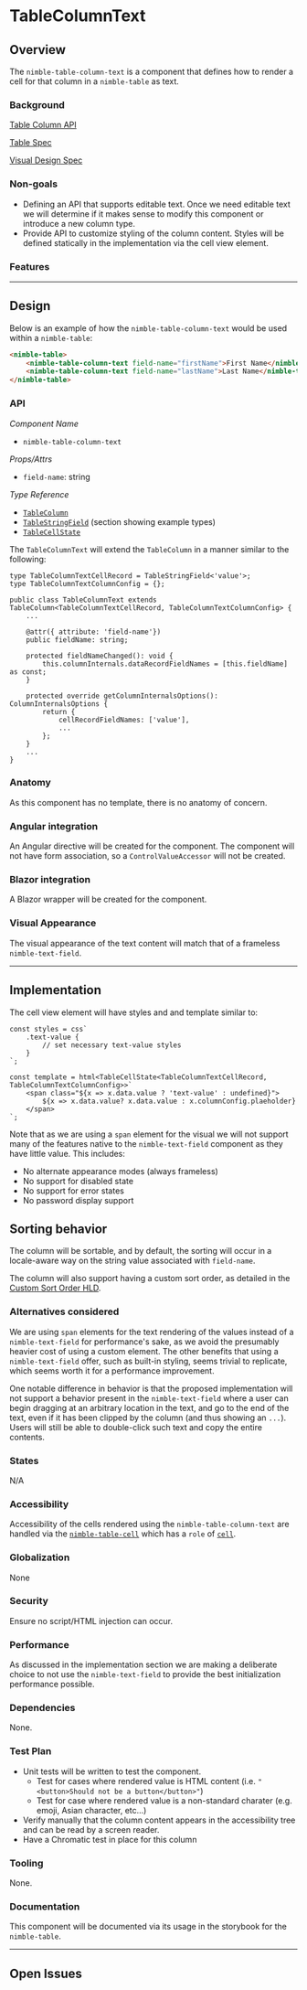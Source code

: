 # TableColumnText

## Overview

The `nimble-table-column-text` is a component that defines how to render a cell for that column in a `nimble-table` as text.

### Background

[Table Column API](../table-columns-hld.md)

[Table Spec](../README.md)

[Visual Design Spec](https://xd.adobe.com/view/5b476816-dad1-4671-b20a-efe796631c72-0e14/specs/)

### Non-goals

- Defining an API that supports editable text. Once we need editable text we will determine if it makes sense to modify this component or introduce a new column type.
- Provide API to customize styling of the column content. Styles will be defined statically in the implementation via the cell view element.

### Features

---

## Design

Below is an example of how the `nimble-table-column-text` would be used within a `nimble-table`:

```HTML
<nimble-table>
    <nimble-table-column-text field-name="firstName">First Name</nimble-table-column-text-field>
    <nimble-table-column-text field-name="lastName">Last Name</nimble-table-column-text-field>
</nimble-table>
```

### API

_Component Name_

- `nimble-table-column-text`

_*Props/Attrs*_

- `field-name`: string

_Type Reference_

- [`TableColumn`](../table-columns-hld.md#tablecolumn)
- [`TableStringField`](https://github.com/ni/nimble/blob/main/packages/nimble-components/src/table/specs/table-data-api.md#implementation--design) (section showing example types)
- [`TableCellState`](../table-columns-hld.md#tablecellstate-interface)

The `TableColumnText` will extend the `TableColumn` in a manner similar to the following:

```TS
type TableColumnTextCellRecord = TableStringField<'value'>;
type TableColumnTextColumnConfig = {};

public class TableColumnText extends TableColumn<TableColumnTextCellRecord, TableColumnTextColumnConfig> {
    ...

    @attr({ attribute: 'field-name'})
    public fieldName: string;

    protected fieldNameChanged(): void {
        this.columnInternals.dataRecordFieldNames = [this.fieldName] as const;
    }

    protected override getColumnInternalsOptions(): ColumnInternalsOptions {
        return {
            cellRecordFieldNames: ['value'],
            ...
        };
    }
    ...
}
```

### Anatomy

As this component has no template, there is no anatomy of concern.

### Angular integration

An Angular directive will be created for the component. The component will not have form association, so a `ControlValueAccessor` will not be created.

### Blazor integration

A Blazor wrapper will be created for the component.

### Visual Appearance

The visual appearance of the text content will match that of a frameless `nimble-text-field`.

---

## Implementation

The cell view element will have styles and and template similar to:

```TS
const styles = css`
    .text-value {
        // set necessary text-value styles
    }
`;

const template = html<TableCellState<TableColumnTextCellRecord, TableColumnTextColumnConfig>>`
    <span class="${x => x.data.value ? 'text-value' : undefined}">
        ${x => x.data.value? x.data.value : x.columnConfig.plaeholder}
    </span>
`;

```

Note that as we are using a `span` element for the visual we will not support many of the features native to the `nimble-text-field` component as they have little value. This includes:

- No alternate appearance modes (always frameless)
- No support for disabled state
- No support for error states
- No password display support

## Sorting behavior

The column will be sortable, and by default, the sorting will occur in a locale-aware way on the string value associated with `field-name`.

The column will also support having a custom sort order, as detailed in the [Custom Sort Order HLD](../table-column-custom-sort-field-hld.md).

### Alternatives considered

We are using `span` elements for the text rendering of the values instead of a `nimble-text-field` for performance's sake, as we avoid the presumably heavier cost of using a custom element. The other benefits that using a `nimble-text-field` offer, such as built-in styling, seems trivial to replicate, which seems worth it for a performance improvement.

One notable difference in behavior is that the proposed implementation will not support a behavior present in the `nimble-text-field` where a user can begin dragging at an arbitrary location in the text, and go to the end of the text, even if it has been clipped by the column (and thus showing an `...`). Users will still be able to double-click such text and copy the entire contents.

### States

N/A

### Accessibility

Accessibility of the cells rendered using the `nimble-table-column-text` are handled via the [`nimble-table-cell`](https://github.com/ni/nimble/blob/f663c38741e731bef91aa58e8fb2d1cec653b679/packages/nimble-components/src/table/components/cell/template.ts#L6) which has a `role` of [`cell`](https://w3c.github.io/aria/#cell).

### Globalization

None

### Security

Ensure no script/HTML injection can occur.

### Performance

As discussed in the implementation section we are making a deliberate choice to not use the `nimble-text-field` to provide the best initialization performance possible.

### Dependencies

None.

### Test Plan

- Unit tests will be written to test the component.
    - Test for cases where rendered value is HTML content (i.e. `"<button>Should not be a button</button>"`)
    - Test for case where rendered value is a non-standard charater (e.g. emoji, Asian character, etc...)
- Verify manually that the column content appears in the accessibility tree and can be read by a screen reader.
- Have a Chromatic test in place for this column

### Tooling

None.

### Documentation

This component will be documented via its usage in the storybook for the `nimble-table`.

---

## Open Issues
